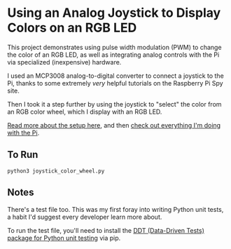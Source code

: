 # Using an Analog Joystick to Display Colors on an RGB LED

This project demonstrates using pulse width modulation (PWM) to change the color of an RGB LED, as well as integrating analog controls with the Pi via specialized (inexpensive) hardware.

I used an MCP3008 analog-to-digital converter to connect a joystick to the Pi, thanks to some extremely _very_ helpful tutorials on the Raspberry Pi Spy site.

Then I took it a step further by using the joystick to "select" the color from an RGB color wheel, which I display with an RGB LED.

[Read more about the setup here](https://grantwinney.com/connecting-an-analog-joystick-to-the-raspberry-pi-and-using-it-with-an-rgb-led-to-simulate-a-color-wheel/), and then [check out everything I'm doing with the Pi](https://grantwinney.com/tag/52-weeks-of-pi/).

## To Run

`python3 joystick_color_wheel.py`

## Notes

There's a test file too. This was my first foray into writing Python unit tests, a habit I'd suggest every developer learn more about.

To run the test file, you'll need to install the [DDT (Data-Driven Tests) package for Python unit testing](https://technomilk.wordpress.com/2012/02/12/multiplying-python-unit-test-cases-with-different-sets-of-data/) via pip.
